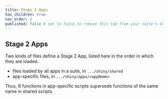 ```yaml
---
title: Stage 2 Apps
has_children: true
nav_order: 2
published: false # set to false to remove this tab from your suite's doc site
---
```


## Stage 2 Apps

Two kinds of files define a Stage 2 App,
listed here in the order in which they are loaded.

- files loaded by all apps in a suite, in <code>.../shiny/shared</code>
- app-specific files, in <code>.../shiny/apps/\<appName\></code>

Thus, R functions in app-specific scripts supersede functions 
of the same name in shared scripts. 
